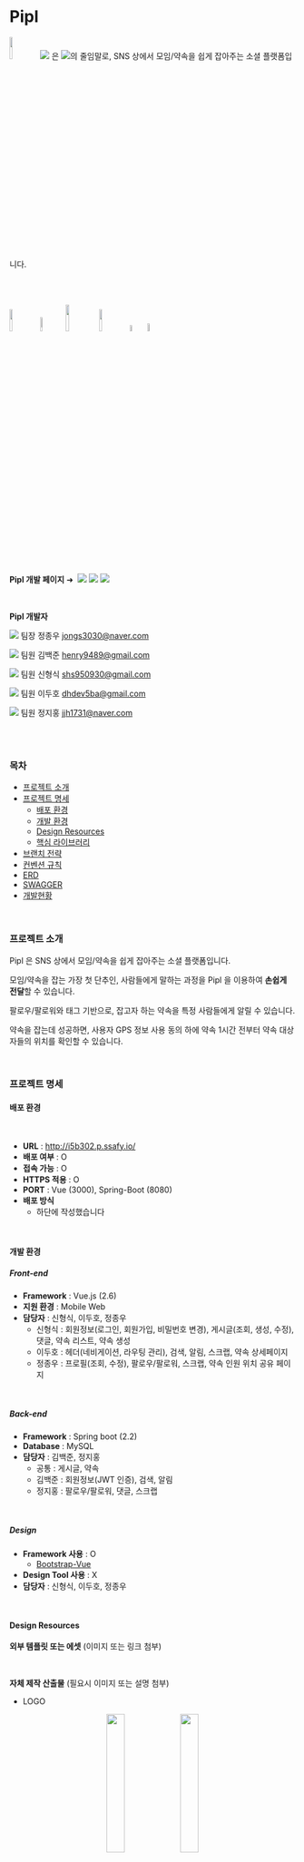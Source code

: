 # Pipl

<p>
    <img src="./assets/main-icon.svg" width="10%"> <img src="https://render.githubusercontent.com/render/math?math={\color{red}\textbf{Pipl}}"> 은 <img src="https://render.githubusercontent.com/render/math?math={\color{red}\textbf{Pi}}\ck%20\a%20{\color{red}\textbf{pl}}\an">의 줄임말로, SNS 상에서 모임/약속을 쉽게 잡아주는 소셜 플랫폼입니다.
</p>

<br>

<br>

<img src="https://shields.io/badge/vue--cli-v4.1.1-plastic" style="width: 10%;"> <img src="https://shields.io/badge/vue.js-2.6-plastic" style="width: 8%;"> <img src="https://shields.io/badge/spring--boot-2.2-red" style="width: 11%;"> <img src="https://shields.io/badge/maven-v3.6.3-hotpink" style="width: 10%;"> <img src="https://shields.io/badge/zulu%208-blue" style="width: 5.4%;"> <img src="https://shields.io/badge/MySQL-blue" style="width: 6%;">

<br>

**Pipl 개발 페이지** &#10140;  [<img src="https://render.githubusercontent.com/render/math?math=\textbf{\Notion}">](https://www.notion.so/472849a205114733b53d218219d4b8a7) [<img src="https://render.githubusercontent.com/render/math?math={\color{blue}\textbf{\Jira}}">](https://jira.ssafy.com/secure/RapidBoard.jspa?rapidView=9717&projectKey=S05P13B302&selectedIssue=S05P13B302-32) [<img src="https://render.githubusercontent.com/render/math?math={\color{WildStrawberry}\textbf{\WireFrame}}">](https://www.figma.com/file/GzAF1xAtlr1X2IS0iNzggx?embed_host=notion&kind=&node-id=0%3A1&viewer=1)

<br>

**Pipl 개발자**

 <img src="https://render.githubusercontent.com/render/math?math={\color{green}\textbf{FE}}"> 팀장 정종우 jongs3030@naver.com

 <img src="https://render.githubusercontent.com/render/math?math={\color{red}\textbf{BE}}"> 팀원 김백준 henry9489@gmail.com

 <img src="https://render.githubusercontent.com/render/math?math={\color{green}\textbf{FE}}"> 팀원 신형식 shs950930@gmail.com

 <img src="https://render.githubusercontent.com/render/math?math={\color{green}\textbf{FE}}"> 팀원 이두호 dhdev5ba@gmail.com

 <img src="https://render.githubusercontent.com/render/math?math={\color{red}\textbf{BE}}"> 팀원 정지홍 jjh1731@naver.com

<br>

<br>

### 목차

- [프로젝트 소개](#프로젝트-소개)
- [프로젝트 명세](#프로젝트-명세)
  - [배포 환경](#배포-환경)
  - [개발 환경](#개발-환경)
  - [Design Resources](#design-resources)
  - [핵심 라이브러리](#핵심-라이브러리)
- [브랜치 전략](#브랜치-전략)
- [컨벤션 규칙](#컨벤션-규칙)
- [ERD](#erd)
- [SWAGGER](#swagger)
- [개발현황](#개발현황)

<br>

### 프로젝트 소개

Pipl 은 SNS 상에서 모임/약속을 쉽게 잡아주는 소셜 플랫폼입니다.

모임/약속을 잡는 가장 첫 단추인, 사람들에게 말하는 과정을 Pipl 을 이용하여 **손쉽게 전달**할 수 있습니다.

팔로우/팔로워와 태그 기반으로, 잡고자 하는 약속을 특정 사람들에게 알릴 수 있습니다.

약속을 잡는데 성공하면, 사용자 GPS 정보 사용 동의 하에 약속 1시간 전부터 약속 대상자들의 위치를 확인할 수 있습니다.

<br>

### 프로젝트 명세

#### 배포 환경

<br>

- **URL** : http://i5b302.p.ssafy.io/
- **배포 여부** : O
- **접속 가능** : O
- **HTTPS 적용** : O
- **PORT** : Vue (3000), Spring-Boot (8080)
- **배포 방식**
  - 하단에 작성했습니다

<br>

#### 개발 환경

##### Front-end

- **Framework** : Vue.js (2.6)
- **지원 환경** : Mobile Web
- **담당자** : 신형식, 이두호, 정종우
  - 신형식 : 회원정보(로그인, 회원가입, 비밀번호 변경), 게시글(조회, 생성, 수정), 댓글, 약속 리스트, 약속 생성
  - 이두호 : 헤더(네비게이션, 라우팅 관리), 검색, 알림, 스크랩, 약속 상세페이지
  - 정종우 : 프로필(조회, 수정), 팔로우/팔로워, 스크랩, 약속 인원 위치 공유 페이지

<br>

##### Back-end

- **Framework** : Spring boot (2.2)
- **Database** : MySQL
- **담당자** : 김백준, 정지홍
  - 공통 : 게시글, 약속
  - 김백준 : 회원정보(JWT 인증), 검색, 알림
  - 정지홍 : 팔로우/팔로워, 댓글, 스크랩

<br>

##### Design

- **Framework 사용** : O
  - [Bootstrap-Vue](https://bootstrap-vue.org/)
- **Design Tool 사용** : X
- **담당자** : 신형식, 이두호, 정종우

<br>

#### Design Resources

**외부 템플릿 또는 에셋** (이미지 또는 링크 첨부)

<br>

**자체 제작 산출물** (필요시 이미지 또는 설명 첨부)

- LOGO

<p align="center">
    <img src="./assets/main-icon.svg" style="width: 25%"> <img src="./assets/main-icon-2.svg" style="width: 25%">
</p>

<br>

### 핵심 라이브러리

<br>

### 브랜치 전략

<img src="https://render.githubusercontent.com/render/math?math={\color{blue}\textbf{feature}}"> &#10140;  기능단위 개발이 진행되는 브랜치입니다. (feature/frontend/기능 &#8644;  feature/backend/기능)

<img src="https://render.githubusercontent.com/render/math?math={\color{blue}\textbf{develop}}"> &#10140;  기능단위 개발이 완료된 개발 관련 브랜치입니다.

<img src="https://render.githubusercontent.com/render/math?math={\color{red}\textbf{release}}"> &#10140;  배포전 버전 관리를 위한 브랜치입니다.

<img src="https://render.githubusercontent.com/render/math?math={\color{red}\textbf{master}}"> &#10140;  배포된 메인 브랜치입니다.

<br>

### 컨벤션 규칙

##### Commit 컨벤션

> `Feat:`, `Fix:`, `Design:`, `Docs:`, `Rename:`, `Remove:`, `Comment:`

```bash
$ git commit -m "Feat: Make Login Page
> 로그인 페이지 구현했습니다."

$ git commit -m "Fix: Edit User JWT
> 로그인 시 사용되는 JWT 관리 방식을 OOO 에서 OOO 로 수정했습니다."
```

<br>

Commit 메세지는 중요 사항을 간결하게 작성하는 것을 규칙으로 삼았습니다.

<br>

### ERD

<img src="./assets/erd.png" align="center">

<br>

<br>

<br>

### SWAGGER

> 노션 SWAGGER &#10140;  [Here](https://www.notion.so/SWAGGER-6c59eedd1def4d37b52969b0b17bd27c)

<br>

| REST API                             | Method | 설명                                                                                                                                                                          | 현황 |
| ------------------------------------ | :----: | ----------------------------------------------------------------------------------------------------------------------------------------------------------------------------- | :--: |
| account/checkJWT                     |  GET   | 로그인 후 반환 받은 Token을 사용하여 회원정보를 체크합니다.<br />**(Need Token)**                                                                                             | Done |
| account/login                        |  GET   | 로그인을 합니다.                                                                                                                                                              | Done |
| account/signup                       |  POST  | 회원가입을 합니다.                                                                                                                                                            | Done |
| account/profile                      | DELETE | 회원 탈퇴를 합니다.<br />**(Need Token)**                                                                                                                                     | Done |
| account/profile                      |  PUT   | 유저 닉네임을 수정합니다.<br />**(Need Token)**                                                                                                                               | Done |
|                                      |        |                                                                                                                                                                               |      |
| account/profile/{nickname}/follower  |  GET   | 해당 유저의 팔로우 리스트를 반환합니다.                                                                                                                                       | Done |
| account/profile/{nickname}/following |  GET   | 해당 유저의 팔로잉 리스트를 반환합니다.                                                                                                                                       | Done |
| account/profile/follow               |  POST  | 다른 유저에게 팔로우 요청합니다.                                                                                                                                              | Done |
| account/profile/follow               | DELETE | 팔로우 요청을 거부한다.                                                                                                                                                       | Done |
| account/profile/follow               |  PUT   | 팔로우 요청을 승인한다.                                                                                                                                                       | Done |
| account/changePassword               |  PUT   | 본인의 비밀번호를 변경합니다.<br />**(Need Token)**                                                                                                                           | Done |
|                                      |        |                                                                                                                                                                               |      |
| article/                             |  GET   | 메인페이지(피드: 최신 글 순)를 반환합니다.                                                                                                                                    | Done |
| article/                             |  GET   | 유저의 전체 게시글 정보(간략)를 반환합니다.<br />**(Need Token)**                                                                                                             | Done |
| article/                             |  POST  | 해당 유저의 새로운 게시글을 생성합니다.<br />**(Need Token)**                                                                                                                 | Done |
| article/{nickname}                   |  GET   | 해당 유저의 프로필 정보, 팔로잉 유무, 피드 정보를 얻어옵니다.                                                                                                                 | Done |
| article/{articleid}                  |  GET   | 해당 유저의 특정 게시글의 상세정보(좋아요 수, 댓글 수 포함)를 반환합니다.                                                                                                     | Done |
| article/{articleid}                  |  PUT   | 해당 유저의 특정 게시글의 정보를 수정합니다.<br />**(Need Token)**                                                                                                            | Done |
| article/{articleid}                  | DELETE | 해당 유저의 특정 게시글을 삭제합니다.<br />**(Need Token)**                                                                                                                   | Done |
| article/{articleid}/like             |  POST  | 해당 유저의 특정 게시글을 좋아요 요청을 보냅니다.                                                                                                                             | Done |
| article/{articleid}/like             | DELETE | 해당 유저의 특정 게시글을 좋아요 취소 요청을 보냅니다.                                                                                                                        | Done |
| article/{articleid}/comment          |  GET   | 해당 유저의 특정 게시글의 댓글 리스트 정보를 반환합니다.                                                                                                                      | Done |
| article/{articleid}/comment          |  POST  | 해당 유저의 특정 게시글에 댓글을 작성합니다.<br />**(Need Token)**                                                                                                            | Done |
| article/comment/{commentid}          |  PUT   | 해당 유저의 특정 게시글 속 특정 댓글을 수정합니다.<br />**(Need Token)**                                                                                                      | Done |
| article/comment/{commentid}          | DELETE | 해당 유저의 특정 게시글 속 특정 댓글을 삭제합니다.<br />**(Need Token)**                                                                                                      | Done |
|                                      |        |                                                                                                                                                                               |      |
| search/                              |  GET   | (검색어와 유사한 or 이미 검색했던) 유저 닉네임을 검색합니다                                                                                                                   | Done |
| search/                              |  POST  | (최근 검색, 검색한 결과 정보를 얻기 위해) 검색한 값을 DB에 저장합니다.                                                                                                        | Done |
|                                      |        |                                                                                                                                                                               |      |
| alarm/                               |  GET   | 1. 다른 사용자가 내 게시글에 단 댓글 정보를 최신순 ???개로 반환합니다.<br />2. 팔로우 요청 리스트를 반환합니다.                                                               | Done |
| alarm/{nickname}                     | DELETE | Follow DB 상에서 해당 팔로우 요청을 삭제합니다.                                                                                                                               | Done |
| alarm/{nickname}                     |  POST  | Follow DB 상에서 해당 팔로우 요청을 수락(False → True) 합니다.                                                                                                                | Done |
|                                      |        |                                                                                                                                                                               |      |
| scrap/                               |  GET   | 본인이 스크랩한 게시글 리스트를 반환합니다.<br />**(Need Token)**                                                                                                             | Done |
| scrap/{articleid}                    |  POST  | 해당 게시글을 본인의 스크랩 리스트에 추가합니다.<br />**(Need Token)**                                                                                                        | Done |
| scrap/{scrapid}                      | DELETE | 스크랩한 해당 게시글을 삭제합니다.<br />**(Need Token)**                                                                                                                      | Done |
|                                      |        |                                                                                                                                                                               |      |
| promise/                             |  GET   | 악속 목록을 보여줍니다.<br /><br />대기중인 약속: 본인이 생성하였지만, 약속 시간 전이면서 인원이 다 차지 않은 약속<br />다가오는 약속: 내가 참가한 약속<br />**(Need Token)** | Done |
| promise/                             |  POST  | 약속을 생성합니다.<br />**(Need Token)**                                                                                                                                      | Done |
| promise/{promiseid}                  | DELETE | 약속에 불참합니다.<br />**(Need Token)**                                                                                                                                      | Done |
| promise/{promiseid}                  |  GET   | 특정 약속 정보를 가져옵니다.<br />**(Need Token)**                                                                                                                            | Done |
| promise/people/{promiseid}           | DELETE | 약속에 불참합니다.<br />**(Need Token)**                                                                                                                                      | Done |
| promise/people/{promiseid}           |  POST  | 약속에 참가합니다.<br />**(Need Token)**                                                                                                                                      | Done |
| promise/people/{promiseid}           |  PUT   | 특정 약속 참가자의 위도 경도를 업데이트합니다.<br />**(Need Token)**                                                                                                          | Done |
| promise/people/{promiseid}           |  GET   | 약속 참가자들의 최근위치, 목적지 정보를 가져옵니다.<br />**(Need Token)**                                                                                                     | Done |

<br>

### 개발현황

#### 온보딩

<p align="center">
    <img src ="./assets/1_onboarding.gif" width="25%">
</p>

<br>

사용자들에게 피플이 무엇인가에 대해서 친숙하게 전달하고자, 첫 화면에 온보딩을 두었습니다.

<br>

#### 회원가입/로그인

<p align="center">
    <img src ="./assets/1_login_signup.gif" width="25%">
</p>

<br>

고유한 닉네임, 이메일을 가지도록 **중복확인 기능**을 추가하였습니다.

닉네임, 이메일 그리고 비밀번호가 일차적으로 Frontend 에서 유효성 검사를 통해 통과시에만 가입하기 버튼이 활성화됩니다.

로그인 사용자만 이용할 수 있는 SNS 서비스이기 때문에, 로그인하여 vuex 및 localStorage 에 저장되는 token 이 없으면 Login 페이지로 이동합니다.

<br>

#### 프로필/수정

<p align="center">
    <img src="./assets/1_profileUpdate.gif" width="25%">
</p>


<br>

Vue 의 Route.js 에서 Parameter 에 nickname 을 담아 보내, 해당 정보로 프로필을 렌더링합니다.

프로필 정보 수정 페이지에서 닉네임과 본인 소개글 및 프로필 이미지를 수정할 수 있습니다.

<br>

#### 알림/요청

<img src="./assets/1_alarm.gif" width="25%" align="center">

<br>

제 글에 좋아요가 눌리면 Like 탭에, 팔로우 신청이 오면 Follow 탭에, 그리고 약속 초대가 오면 Promise 탭에 기록이 생깁니다.

<br>

#### 유저 검색

<img src="./assets/1_search.gif" width="25%" align="center">

<br>

검색 페이지 방문 시, 혹은 검색창이 비어있을 경우 최근 검색 기록을 보여줍니다.

검색 시 해당 단어가 포함된 결과를 보여줍니다.

<br>

#### 피드

<img src="./assets/1_mainfeed.gif" width="25%" align="center">

<br>

#### 게시글 생성

<img src="./assets/1_createArticle.gif" width="25%" align="center">

<br>

#### 다크모드

<img src="./assets/1_darkmode.gif" width="25%" align="center">

<br>

다크모드와 밝은모드 두 개의 버전으로 이용할 수 있도록 구현했습니다.

<br>

#### 약속생성

<img src="./assets/1_promiseCreate.gif" width="25%" align="center">

<br>

약속을 생성하는 기능입니다. 

<br>

#### 약속 상세조회/지금어디

<img src="./assets/1_promiseLocations.gif" width="25%" align="center">

<br>

약속을 생성하는 기능입니다. 

<br>

<br>

# 운영

## 운영에 필요한 정보

1. aws ec2 server
2. nginx
3. SSL 인증서(Certbot)
4. maria-db
5. java
6. folder path

<br>

1. aws-ec2 서버를 사용하여 배포를 진행.

username : ubuntu

<br>

2. nginx

```bash
sudo certbot --nginx -d example.com$ sudo apt-get update
sudo apt-get upgrade
sudo apt-get install nginx

#/etc/nginx/site-available/default 파일을 변경하여 port와 SSL 설정을 해줌

===============현재 설정===========

server {
#       listen 80 default_server;
#       listen [::]:80 default_server;
#       return 301 https://i5b302.p.ssafy.io$request_uri;

        # SSL configuration
        #
        listen 443 ssl;
        server_name i5b302.p.ssafy.io www.i5b302.p.ssafy.io;
        ssl_certificate /etc/letsencrypt/live/i5b302.p.ssafy.io/fullchain.pem;

        ssl_certificate_key /etc/letsencrypt/live/i5b302.p.ssafy.io/privkey.pem;
        # listen [::]:443 ssl default_server;
        root /home/ubuntu/b302/dist;

        # Add index.php to the list if you are using PHP
#       index index.html index.htm index.nginx-debian.html;
        index index.html index.htm;

#       server_name _;
#       server_name i5b302.p.ssafy.io www.i5b302.p.ssafy.io;

        location / {
                # First attempt to serve request as file, then
                # as directory, then fall back to displaying a 404.
        #       try_files $uri $uri/ =404;
                try_files $uri $uri/ /index.html;
        }

        location /api {
                proxy_pass http://localhost:8080/api;
                proxy_redirect off;
                charset utf-8;

                proxy_set_header X-Real-IP $remote_addr;
                proxy_set_header X-Forwarded-For $proxy_add_x_forwarded_for;
                proxy_set_header X-Forwarded-Proto $scheme;
                proxy_set_header X-NginX-Proxy true;
        }

}

server {
        listen 80 default_server;
        listen [::]:80 default_server;
        return 301 https://i5b302.p.ssafy.io$request_uri;

}
server {
				root /home/ubuntu/b302/dist;

        # Add index.php to the list if you are using PHP
#       index index.html index.htm index.nginx-debian.html;
        index index.html index.htm;

#       server_name _;
		    server_name i5b302.p.ssafy.io; # managed by Certbot

        location / {
                # First attempt to serve request as file, then
                # as directory, then fall back to displaying a 404.
        #       try_files $uri $uri/ =404;
                try_files $uri $uri/ /index.html;
        }

        location /api {
                proxy_pass http://localhost:8080/api;
                proxy_redirect off;
                charset utf-8;

                proxy_set_header X-Real-IP $remote_addr;
                proxy_set_header X-Forwarded-For $proxy_add_x_forwarded_for;
                proxy_set_header X-Forwarded-Proto $scheme;
                proxy_set_header X-NginX-Proxy true;
        }
			listen [::]:443 ssl ipv6only=on; # managed by Certbot
	    listen 443 ssl; # managed by Certbot
	    ssl_certificate /etc/letsencrypt/live/i5b302.p.ssafy.io/fullchain.pem; # managed by Certbot
	    ssl_certificate_key /etc/letsencrypt/live/i5b302.p.ssafy.io/privkey.pem; # managed by Certbot
	    include /etc/letsencrypt/options-ssl-nginx.conf; # managed by Certbot
	    ssl_dhparam /etc/letsencrypt/ssl-dhparams.pem; # managed by Certbot

}
server {
	    if ($host = i5b302.p.ssafy.io) {
	        return 301 https://$host$request_uri;
	    } # managed by Certbot


	        listen 80 ;
	        listen [::]:80 ;
	    server_name i5b302.p.ssafy.io;
	    return 404; # managed by Certbot

}
                                                                                                                      205,0-1       Bot
```

<br>

3. CertBot(SSL)

- Firebase Alarm(FCM), KakaoMap, Social Login을 사용하려면 Https 요청이 필요.
- CertBot을 사용하여 무료 SSL(Let's Encrypt) 인증서를 발급받고 서버에 적용

```bash
sudo add-apt-repository ppa:certbot/certbot
sudo apt install python-certbot-nginx
sudo certbot --nginx -d i5b302.p.ssafy.io
# https://i5b302.p.ssafy.io 로 접속하기 위해서

#SSL 자동갱신 등록 (90일)
sudo certbot renew --dry-run

#If 수동 갱신하려면
sudo certbot renew
```

<br>

4. Maria-db(Docker)

- Docker를 사용하여 MariaDB 설치(Docker설치는 따로 설명하지 않음)

```bash
$ docker run --name maria-db -p 3306:3306 -e MYSQL_ROOT_PASSWORD=ssafy -d mariadb
$ docker exec -it maria-db mysql -u root -p
# 실행 후 비밀번호란에 위에 설정해준 비밀번호 입력
# root 계정으로 로그인한 상태이므로 새로운 계정 생성.
# "ssafy" 이름으로 계정 생성
# Database 계정생성은 설명하지 않음

$ docker exec -it maria-db mysql -u ssafy -p
#로그인 후 sql-query.txt 내용 적용
MariaDB [(none)]> show databases;
# "commonpjt" table이 보이면 성공
```

<br>

5. java

- 설치

```bash
# install the necessary dependencies
sudo apt-get -q update
sudo apt-get -yq install gnupg curl

# add Azul's public key
sudo apt-key adv \
  --keyserver hkp://keyserver.ubuntu.com:80 \
  --recv-keys 0xB1998361219BD9C9

# download and install the package that adds
# the Azul APT repository to the list of sources
curl -O https://cdn.azul.com/zulu/bin/zulu-repo_1.0.0-2_all.deb

# install the package
sudo apt-get install ./zulu-repo_1.0.0-2_all.deb

# update the package sources
sudo apt-get update

# install zulu-8
apt-get install zulu-8
```

- 환경변수 등록

```bash
> vi /etc/profile

...

export JAVA_HOME=/usr/lib/jvm/zulu-8-amd64

...
```

<br>

6. Folder Path

- 기존 nginx dist 경로는 "/var/www/dist/html" , nginx설정을 /home/ubuntu/b302/~ 로 해놓았기 때문에 "/home/ubuntu/ 폴더안에 b302 폴더를 생성

<br>

## 배포하는 방법

1. 수동배포(준비물)

- dist폴더
- .jar file

---

[https://lab.ssafy.com/s05-webmobile2-sub3/S05P13B302](https://lab.ssafy.com/s05-webmobile2-sub3/S05P13B302) 경로의 "master" branch clone 후

```bash
#frontend Folder
> yarn install
> yarn run build

#backend Folder
> mvn package

# dist 폴더와 jar 파일을 ec-2 AWS server "/home/ubuntu/b302/" 경로에 Copy

#AWS server (Location : "/home/ubuntu/b302/")
sudo service nginx start
sudo java -jar webcuration-0.0.1-SNAPSHOT.jar
```

2. Docker Jenkins를 통해서 CICD구축

```bash
docker run -d -u root -p 5000:8080 --name=jenkins jenkins/jenkins
#5000포트로 오픈
docker logs jenkins
# 패스워드 확인 후 설치

```

- Nodejs, Gitlab, Publish over SSH 등 필요한 요소 설치
- Global Tool Configuration 에서 maven과 nodejs 경로를 설정해줌.
  참고로 jenkins docker 내부에 maven과 nodejs를 설치해야함

```bash
apt update
apt install maven
# mvn -v 으로 버전확인 가능
apt install nodejs
apt install npm
# nodejs -v 으로 버전확인가능
```

- System Configuration에서 Gitlab Token을 받아와 연동
- Pipeline 생성 (key값 gitlab webhook과 연동. push branch "release"로 설정)

- pipeline shell script 배포용

```bash
pipeline {    agent any        tools {        jdk "java"        maven "mvn"        nodejs "nodejs"    }    stages{        stage("clone"){            steps{                cleanWs()                echo "Clone SSAFY Gitlab"                git branch : 'release', changelog: false, credentialsId: 'henry9489',  poll: false, url: "https://lab.ssafy.com/s05-webmobile2-sub3/S05P13B302"            }            post{                success{                    echo "Clone Success"                }            }        }        stage('build'){            steps{                dir('frontend'){                    echo "Build FrontEnd Vue.js"                    sh "npm install"                    sh "npm run build"                    sh "tar -cvzf dist.tar dist deploy.sh killboot.sh"            }                dir('backend'){                        echo "Build BackEnd SpringBoot"                        sh "mvn package"                        sh "mv /var/jenkins_home/workspace/aws_pipe/backend/target/webcuration-0.0.1-SNAPSHOT.jar /var/jenkins_home/workspace/aws_pipe/frontend"                }            }        }        stage('dist transfer') {            steps([$class: 'BapSshPromotionPublisherPlugin']) {                dir("frontend"){                sshPublisher(                    continueOnError: false, failOnError: true,                    publishers: [                        sshPublisherDesc(                            configName: "aws_pipe",//Jenkins 시스템 정보에 사전 입력한 서버 ID                            verbose: true,                            transfers: [                                sshTransfer(execCommand : "rm -rf /home/ubuntu/b302/webcuration-0.0.1-SNAPSHOT.jar;sleep 1"),                                sshTransfer(execCommand : "rm -rf /home/ubuntu/b302/dist.tar;sleep 1"),                                sshTransfer(                                    sourceFiles: "**/*.tar", //전송할 파일                                    removePrefix: "", //파일에서 삭제할 경로가 있다면 작성                                    remoteDirectory: "/", //배포할 위치                                    execCommand: "tar -xvf /home/ubuntu/b302/dist.tar -C /home/ubuntu/b302/" //원격지에서 실행할 커맨드                                ),                                sshTransfer(execCommand : "sudo service nginx restart"),                                sshTransfer(execCommand : "sleep 3")                            ]                        )                    ]                )            }        }            post{                success{                    echo "finish frontend"                }            }        }        stage('jar transfer') {            steps([$class: 'BapSshPromotionPublisherPlugin']) {                dir("frontend"){                    sshPublisher(                        continueOnError: false, failOnError: true,                        publishers: [                            sshPublisherDesc(                                configName: "aws_pipe",                                verbose: true,                                transfers: [                                    sshTransfer(                                        sourceFiles: "**/*.jar",                                        removePrefix: "",                                        remoteDirectory: "/",                                        execCommand: "sudo chmod 744 /home/ubuntu/b302/killboot.sh"                                    ),                                    sshTransfer(execCommand : "sh /home/ubuntu/b302/killboot.sh;")                                ]                            )                        ]                    )                }        }        post{            success{                echo "backend finish"            }        }    }        stage('restart server') {            steps([$class: 'BapSshPromotionPublisherPlugin']) {                sshPublisher(                    continueOnError: false, failOnError: true,                    publishers: [                        sshPublisherDesc(                            configName: "aws_pipe",//Jenkins 시스템 정보에 사전 입력한 서버 ID                            verbose: true,                            transfers: [																		sshTransfer(execCommand: "sudo chmod 744 /home/ubuntu/b302/deploy.sh"),                                    sshTransfer(execCommand:"sh /home/ubuntu/b302/deploy.sh")		                                sshTransfer(execCommand:"ps -ef | grep java")                                // sshTransfer(execCommand:"sudo rm /home/ubuntu/b302/deploy.sh")                            ]                        )                    ]                )        }        post{            success{                echo "CICD Finish"            }        }    }    }}
```

## 발생할 수 있는 오류

- 접속 후 아무행동없이 5시간이 지났을 때 Token만료 오류 발생 가능성 → 로그아웃 후 재로그인
- 알람이 foreground 상태에서 안옵니다! → 정상입니다. background 상태일 때만 알람이 나타납니다.
- 약속 목록을 보는데 지도가 오류가 나서 안나옵니다! → 지도 우측상단에 새로고침 버튼 클릭

